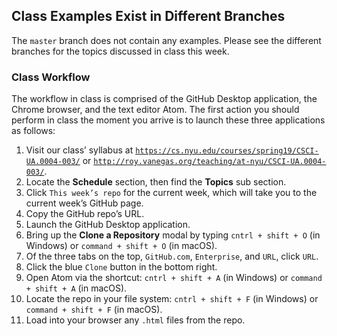## Class Examples Exist in Different Branches
The `master` branch does not contain any examples. Please see the different branches for the topics discussed in class this week.

### Class Workflow
The workflow in class is comprised of the GitHub Desktop application, the Chrome browser, and the text editor Atom. The first action you should perform in class the moment you arrive is to launch these three applications as follows:

01. Visit our class’ syllabus at [`https://cs.nyu.edu/courses/spring19/CSCI-UA.0004-003/`](https://cs.nyu.edu/courses/spring19/CSCI-UA.0004-003/) or [`http://roy.vanegas.org/teaching/at-nyu/CSCI-UA.0004-003/`](http://roy.vanegas.org/teaching/at-nyu/CSCI-UA.0004-003/).
02. Locate the **Schedule** section, then find the **Topics** sub section.
03. Click `This week’s repo` for the current week, which will take you to the current week’s GitHub page.
04. Copy the GitHub repo’s URL.
05. Launch the GitHub Desktop application.
06. Bring up the **Clone a Repository** modal by typing `cntrl + shift + O` (in Windows) or `command + shift + O` (in macOS).
07. Of the three tabs on the top, `GitHub.com`, `Enterprise`, and `URL`, click `URL`.
08. Click the blue `Clone` button in the bottom right.
09. Open Atom via the shortcut: `cntrl + shift + A` (in Windows) or `command + shift + A` (in macOS).
10. Locate the repo in your file system: `cntrl + shift + F` (in Windows) or `command + shift + F` (in macOS).
11. Load into your browser any `.html` files from the repo.

